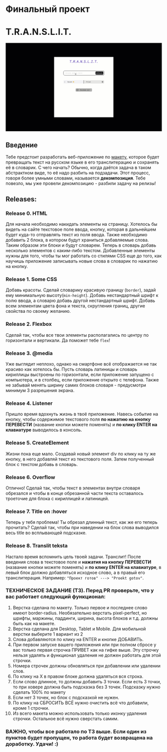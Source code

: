 # Финальный проект
# T.R.A.N.S.L.I.T.
![screenshot](tr.gif)
## Введение
Тебе предстоит разработать веб-приложение по [макету](https://www.figma.com/file/AWCUP5T3n3UnujErifjl2e/ECB-Phase-0-tasks-T.R.A.N.S.L.I.T.-share?node-id=0%3A1), которое будет превращать текст на русском языке в его транслитерацию и сохранять её в словарик.
С чего начать? Обычно, когда даётся задача в таком абстрактном виде, то её надо разбить на подзадачи. Этот процесс, говоря более умными словами, называется __декомпозиция__. Тебе повезло, мы уже провели декомпозицию - разбили задачу на релизы!


## Releases:

### Release 0. HTML

Для начала необходимо накидать элементы на страницу. Хотелось бы видеть на сайте текстовое поле ввода, кнопку, которая в дальнейшем будет куда-то отправлять текст из поля ввода. Также необходимо добавить 2 блока, в котором будут храниться добавляемые слова. Таким образом эти блоки и будут словарем. Теперь в словарь добавь несколько элементов с каким-либо текстом. Добавленные элементы нужны для того, чтобы ты мог работать со стилями CSS еще до того, как научишь приложение записывать новые слова в словарик по нажатию на кнопку.

### Release 1. Some CSS

Добавь красоты. Сделай словарику красивую границу (`border`), задай ему минимальную высоту(`min-height`). Добавь нестандартный шрифт к полю ввода, а словарю добавь другой нестандартный шрифт. Добавь всем элементам цвета фона и текста, скругления границ, другие свойства по своему желанию.

### Release 2. Flexbox

Сделай так, чтобы все твои элементы располагались по центру по горизонтали и вертикали. Да поможет тебе `flex`!

### Release 3. @media

Уже выглядит неплохо, однако на смартфоне всё отображается не так красиво как хотелось бы. Пусть словарь латиницы и словарь кириллицы выстроены по горизонтали, если приложение запущено с компьютера, и в столбец, если приложение открыто с телефона. Также не забывай менять ширину самих блоков словаря - предусмотри минимум 3 разрешения экрана.

### Release 4. Listener

Пришло время вдохнуть жизнь в твоё приложение. Навесь событие на кнопку, чтобы содержимое текстового поля **по нажатию на кнопку ПЕРЕВЕСТИ** (название кнопки можете поменять) и **по клику ENTER на клавиатуре** выводилось в консоль.

### Release 5. CreateElement

Жизни пока еще мало. Создавай новый элемент div по клику на ту же кнопку, в него добавляй текст из текстового поля. Затем полученный блок с текстом добавь в словарь.

### Release 6. Overflow

Отлично! Сделай так, чтобы текст в элементах внутри словаря обрезался и чтобы в конце обрезанной части текста оставалось троеточие для блока с кириллицей и латиницей.


### Release 7. Title on :hover

Теперь у тебя проблема! Ты обрезал длинный текст, как же его теперь прочитать? Сделай так, чтобы при наведении на блок слова выводился весь title во всплывающей подсказке.


### Release 8. Translit teksta
Настало время вспомнить цель твоей задачи. Транслит! После введения слова в текстовое поле и **нажатия на кнопку ПЕРЕВЕСТИ** (название кнопки можете поменять) и **по клику ENTER на клавиатуре**, в левый блок должно добавляться исходное слово, а в правый его транслитерация. Например: `"Проект готов" ---> "Proekt gotov"`.

### ТЕХНИЧЕСКОЕ ЗАДАНИЕ (ТЗ). Перед PR проверьте, что у вас работает следующий функционал:
1) Верстка сделана по макету. Только первое и последнее слово имеют border-radius. Необязательно верстать pixel-perfect, но шрифты, маржины, паддинги, ширина, высота блоков и т.д. должны быть как на макете.
2) Верстка сделана для Desktop, Tablet и Mobile. Для мобильной верстки выберите 1 вариант из 2
3) Слова добавляются по клику на ENTER и кнопке ДОБАВИТЬ.
4) При первом запуске вашего приложения или при полном сбросе у вас только первая строчка ПРИВЕТ как на гифке выше. Эту строчку нельзя удалять и функционал удаления не должен работать для этой строчки.
5) Номера строчек должны обновляться при добавлении или удалении слов.
6) По клику на Х в правом блоке должна удаляться вся строка.
7) Если слово длинное, то должны добавить 3 точки. Если есть 3 точки, то при ховере должна быть подсказка без 3 точек. Подсказку нужно сделать 100% по макету
8) Если нет 3 точек, но блок с подсказкой не нужен.
9) По клику на СБРОСИТЬ ВСЁ нужно очистить всё что добавили, кроме 1 строчки.
10) Из всего макета можно использовать только иконку удаления строчки. Остальное всё нужно сверстать самим.

### ВАЖНО, чтобы все работало по ТЗ выше. Если один из пунктов будет пропущен, то работа будет возвращена на доработку. Удачи! :) 
